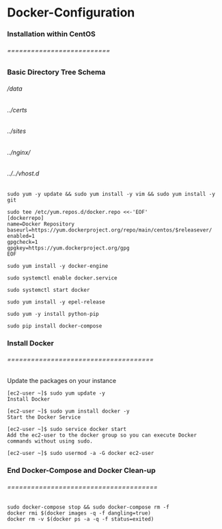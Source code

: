 # Docker-Configuration
### Installation within CentOS
###### ==========================
### Basic Directory Tree Schema 
###### /data
###### ../certs
###### ../sites
###### ../nginx/
###### ../../vhost.d

```
sudo yum -y update && sudo yum install -y vim && sudo yum install -y git
```

```
sudo tee /etc/yum.repos.d/docker.repo <<-'EOF'
[dockerrepo]
name=Docker Repository
baseurl=https://yum.dockerproject.org/repo/main/centos/$releasever/
enabled=1
gpgcheck=1
gpgkey=https://yum.dockerproject.org/gpg
EOF
```
```
sudo yum install -y docker-engine

sudo systemctl enable docker.service

sudo systemctl start docker

sudo yum install -y epel-release

sudo yum -y install python-pip

sudo pip install docker-compose
```

### Install Docker 
###### =====================================
Update the packages on your instance
```
[ec2-user ~]$ sudo yum update -y
Install Docker

[ec2-user ~]$ sudo yum install docker -y
Start the Docker Service

[ec2-user ~]$ sudo service docker start
Add the ec2-user to the docker group so you can execute Docker commands without using sudo.

[ec2-user ~]$ sudo usermod -a -G docker ec2-user
```




### End Docker-Compose and Docker Clean-up
###### ======================================
```
sudo docker-compose stop && sudo docker-compose rm -f
docker rmi $(docker images -q -f dangling=true)
docker rm -v $(docker ps -a -q -f status=exited)
```
